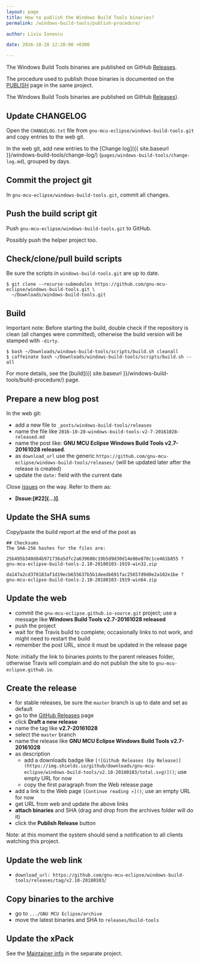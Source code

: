 ```yaml
---
layout: page
title: How to publish the Windows Build Tools binaries?
permalink: /windows-build-tools/publish-procedure/

author: Liviu Ionescu

date: 2016-10-28 12:28:00 +0300

---
```


The Windows Build Tools binaries are published on GitHub 
[Releases](https://github.com/gnu-mcu-eclipse/windows-build-tools/releases/).

The procedure used to publish those binaries is documented on the 
[PUBLISH](https://github.com/gnu-mcu-eclipse/windows-build-tools/blob/master/PUBLISH.md) 
page in the same project.



The Windows Build Tools binaries are published on GitHub  [Releases](https://github.com/gnu-mcu-eclipse/windows-build-tools/releases)).

## Update CHANGELOG

Open the `CHANGELOG.txt` file from `gnu-mcu-eclipse/windows-build-tools.git` and copy entries to the web git.

In the web git, add new entries to the [Change log]({{ site.baseurl }}/windows-build-tools/change-log/) (`pages/windows-build-tools/change-log.md`), grouped by days.

## Commit the project git

In `gnu-mcu-eclipse/windows-build-tools.git`, commit all changes.

## Push the build script git

Push `gnu-mcu-eclipse/windows-build-tools.git` to GitHub.

Possibly push the helper project too.

## Check/clone/pull build scripts

Be sure the scripts in `windows-build-tools.git` are up to date.

```console
$ git clone --recurse-submodules https://github.com/gnu-mcu-eclipse/windows-build-tools.git \
  ~/Downloads/windows-build-tools.git
```

## Build

Important note: Before starting the build, double check if the repository is clean (all changes were committed), otherwise the build version will be stamped with `-dirty`.

```console
$ bash ~/Downloads/windows-build-tools/scripts/build.sh cleanall
$ caffeinate bash ~/Downloads/windows-build-tools/scripts/build.sh --all
```

For more details, see the [build]({{ site.baseurl }}/windows-build-tools/build-procedure/) page.

## Prepare a new blog post

In the web git:

- add a new file to `_posts/windows-build-tools/releases`
- name the file like `2016-10-28-windows-build-tools-v2-7-20161028-released.md`
- name the post like: **GNU MCU Eclipse Windows Build Tools v2.7-20161028 released**.
- as `download_url` use the generic `https://github.com/gnu-mcu-eclipse/windows-build-tools/releases/` (will be updated later after the release is created)
- update the `date:` field with the current date

Close [issues](https://github.com/gnu-mcu-eclipse/windows-build-tools/issues) on the way. Refer to them as:

- **[Issue:\[#22\]\(...\)]**.

## Update the SHA sums

Copy/paste the build report at the end of the post as

```console
## Checksums
The SHA-256 hashes for the files are:

25b495b340d84b971736a5dfc2a639608c19b5d9d30d14e86e870c1ce461b855 ?
gnu-mcu-eclipse-build-tools-2.10-20180103-1919-win32.zip

da147a2cd378183af1d19ecb655637b5b1deedb691fac25657d9d0e2a102e1be ?
gnu-mcu-eclipse-build-tools-2.10-20180103-1919-win64.zip
```

## Update the web

- commit the `gnu-mcu-eclipse.github.io-source.git` project; use a message like **Windows Build Tools v2.7-20161028 released**
- push the project
- wait for the Travis build to complete; occasionally links to not work, and might need to restart the build
- remember the post URL, since it must be updated in the release page

Note: initially the link to binaries points to the parent releases folder, otherwise Travis will complain and do not publish the site to `gnu-mcu-eclipse.github.io`.

## Create the release

- for stable releases, be sure the `master` branch is up to date and set as default
- go to the [GitHub Releases](https://github.com/gnu-mcu-eclipse/windows-build-tools/releases) page
- click **Draft a new release**
- name the tag like **v2.7-20161028**
- select the `master` branch
- name the release like **GNU MCU Eclipse Windows Build Tools v2.7-20161028**
- as description
  - add a downloads badge like `[![Github Releases (by Release)](https://img.shields.io/github/downloads/gnu-mcu-eclipse/windows-build-tools/v2.10-20180103/total.svg)]()`; use empty URL for now
  - copy the first paragraph from the Web release page
- add a link to the Web page `[Continue reading »]()`; use an empty URL for now
- get URL from web and update the above links
- **attach binaries** and SHA (drag and drop from the archives folder will do it)
- click the **Publish Release** button

Note: at this moment the system should send a notification to all clients watching this project.

## Update the web link

* `download_url: https://github.com/gnu-mcu-eclipse/windows-build-tools/releases/tag/v2.10-20180103/`

## Copy binaries to the archive

- go to `.../GNU MCU Eclipse/archive`
- move the latest binaries and SHA to `releases/build-tools`

## Update the xPack

See the [Maintainer info](https://github.com/gnu-mcu-eclipse/windows-build-tools-xpack#how-to-publish) in the separate project.
